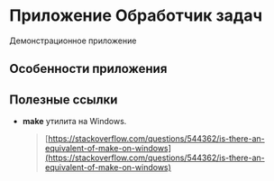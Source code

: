 # Приложение Обработчик задач
Демонстрационное приложение

## Особенности приложения


## Полезные ссылки
*   **make** утилита на Windows.

    > [https://stackoverflow.com/questions/544362/is-there-an-equivalent-of-make-on-windows](https://stackoverflow.com/questions/544362/is-there-an-equivalent-of-make-on-windows)
